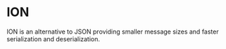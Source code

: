 # ION
ION is an alternative to JSON providing smaller message sizes and faster serialization and deserialization.
